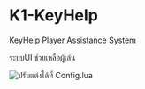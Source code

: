 # K1-KeyHelp
KeyHelp Player Assistance System


ระบบUI ช่วยเหลือผู้เล่น 

<picture>
  <img alt="ปรับแต่งได้ที่ Config.lua" src="https://cdn.discordapp.com/attachments/961347091706314823/992099615933476985/unknown.png">
</picture>
